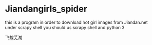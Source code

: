 # Jiandangirls_spider
this is a program in order to download hot girl images from Jiandan.net under scrapy shell
you should us scrapy shell and python 3

飞蝗芜湖
